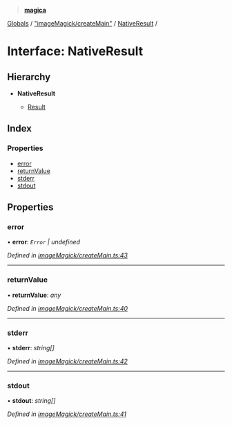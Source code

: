 > **[magica](../README.md)**

[Globals](../README.md) / ["imageMagick/createMain"](../modules/_imagemagick_createmain_.md) / [NativeResult](_imagemagick_createmain_.nativeresult.md) /

# Interface: NativeResult

## Hierarchy

* **NativeResult**

  * [Result](_types_.result.md)

## Index

### Properties

* [error](_imagemagick_createmain_.nativeresult.md#error)
* [returnValue](_imagemagick_createmain_.nativeresult.md#returnvalue)
* [stderr](_imagemagick_createmain_.nativeresult.md#stderr)
* [stdout](_imagemagick_createmain_.nativeresult.md#stdout)

## Properties

###  error

• **error**: *`Error` | undefined*

*Defined in [imageMagick/createMain.ts:43](https://github.com/cancerberoSgx/magica/blob/6686cf2/src/imageMagick/createMain.ts#L43)*

___

###  returnValue

• **returnValue**: *any*

*Defined in [imageMagick/createMain.ts:40](https://github.com/cancerberoSgx/magica/blob/6686cf2/src/imageMagick/createMain.ts#L40)*

___

###  stderr

• **stderr**: *string[]*

*Defined in [imageMagick/createMain.ts:42](https://github.com/cancerberoSgx/magica/blob/6686cf2/src/imageMagick/createMain.ts#L42)*

___

###  stdout

• **stdout**: *string[]*

*Defined in [imageMagick/createMain.ts:41](https://github.com/cancerberoSgx/magica/blob/6686cf2/src/imageMagick/createMain.ts#L41)*